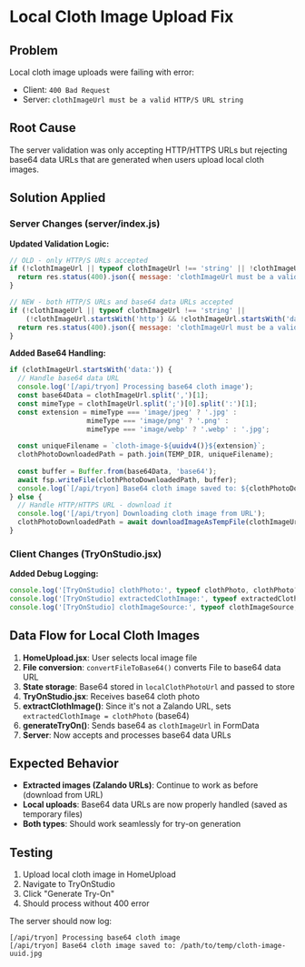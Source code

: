 # Local Cloth Image Upload Fix

## Problem
Local cloth image uploads were failing with error:
- Client: `400 Bad Request` 
- Server: `clothImageUrl must be a valid HTTP/S URL string`

## Root Cause
The server validation was only accepting HTTP/HTTPS URLs but rejecting base64 data URLs that are generated when users upload local cloth images.

## Solution Applied

### Server Changes (server/index.js)

**Updated Validation Logic:**
```javascript
// OLD - only HTTP/S URLs accepted
if (!clothImageUrl || typeof clothImageUrl !== 'string' || !clothImageUrl.startsWith('http')) {
  return res.status(400).json({ message: 'clothImageUrl must be a valid HTTP/S URL string.' });
}

// NEW - both HTTP/S URLs and base64 data URLs accepted
if (!clothImageUrl || typeof clothImageUrl !== 'string' || 
    (!clothImageUrl.startsWith('http') && !clothImageUrl.startsWith('data:'))) {
  return res.status(400).json({ message: 'clothImageUrl must be a valid HTTP/S URL string or base64 data URL.' });
}
```

**Added Base64 Handling:**
```javascript
if (clothImageUrl.startsWith('data:')) {
  // Handle base64 data URL
  console.log('[/api/tryon] Processing base64 cloth image');
  const base64Data = clothImageUrl.split(',')[1];
  const mimeType = clothImageUrl.split(';')[0].split(':')[1];
  const extension = mimeType === 'image/jpeg' ? '.jpg' : 
                   mimeType === 'image/png' ? '.png' : 
                   mimeType === 'image/webp' ? '.webp' : '.jpg';
  
  const uniqueFilename = `cloth-image-${uuidv4()}${extension}`;
  clothPhotoDownloadedPath = path.join(TEMP_DIR, uniqueFilename);
  
  const buffer = Buffer.from(base64Data, 'base64');
  await fsp.writeFile(clothPhotoDownloadedPath, buffer);
  console.log(`[/api/tryon] Base64 cloth image saved to: ${clothPhotoDownloadedPath}`);
} else {
  // Handle HTTP/HTTPS URL - download it
  console.log('[/api/tryon] Downloading cloth image from URL');
  clothPhotoDownloadedPath = await downloadImageAsTempFile(clothImageUrl, 'cloth-image');
}
```

### Client Changes (TryOnStudio.jsx)

**Added Debug Logging:**
```javascript
console.log('[TryOnStudio] clothPhoto:', typeof clothPhoto, clothPhoto?.substring(0, 50) + '...');
console.log('[TryOnStudio] extractedClothImage:', typeof extractedClothImage, extractedClothImage?.substring(0, 50) + '...');
console.log('[TryOnStudio] clothImageSource:', typeof clothImageSource, clothImageSource?.substring(0, 50) + '...');
```

## Data Flow for Local Cloth Images

1. **HomeUpload.jsx**: User selects local image file
2. **File conversion**: `convertFileToBase64()` converts File to base64 data URL
3. **State storage**: Base64 stored in `localClothPhotoUrl` and passed to store
4. **TryOnStudio.jsx**: Receives base64 cloth photo
5. **extractClothImage()**: Since it's not a Zalando URL, sets `extractedClothImage = clothPhoto` (base64)
6. **generateTryOn()**: Sends base64 as `clothImageUrl` in FormData
7. **Server**: Now accepts and processes base64 data URLs

## Expected Behavior

- **Extracted images (Zalando URLs)**: Continue to work as before (download from URL)
- **Local uploads**: Base64 data URLs are now properly handled (saved as temporary files)
- **Both types**: Should work seamlessly for try-on generation

## Testing

1. Upload local cloth image in HomeUpload
2. Navigate to TryOnStudio
3. Click "Generate Try-On"
4. Should process without 400 error

The server should now log:
```
[/api/tryon] Processing base64 cloth image
[/api/tryon] Base64 cloth image saved to: /path/to/temp/cloth-image-uuid.jpg
```
